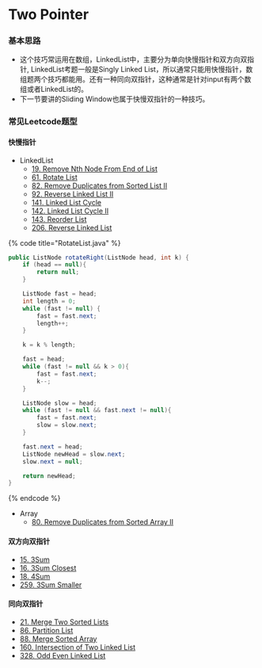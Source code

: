 # Two Pointer

### 基本思路

* 这个技巧常运用在数组，LinkedList中，主要分为单向快慢指针和双方向双指针, LinkedList考题一般是Singly Linked List，所以通常只能用快慢指针，数组题两个技巧都能用。还有一种同向双指针，这种通常是针对input有两个数组或者LinkedList的。
* 下一节要讲的Sliding Window也属于快慢双指针的一种技巧。

### 常见Leetcode题型

#### 快慢指针

* LinkedList
  * [19. Remove Nth Node From End of List](https://leetcode.com/problems/remove-nth-node-from-end-of-list)
  * [61. Rotate List](https://leetcode.com/problems/rotate-list)
  * [82. Remove Duplicates from Sorted List II](https://leetcode.com/problems/remove-duplicates-from-sorted-list-ii)
  * [92. Reverse Linked List II](https://leetcode.com/problems/reverse-linked-list-ii)
  * [141. Linked List Cycle](https://leetcode.com/problems/linked-list-cycle)
  * [142. Linked List Cycle II](https://leetcode.com/problems/linked-list-cycle-ii)
  * [143. Reorder List](https://leetcode.com/problems/reorder-list)
  * [206. Reverse Linked List](https://leetcode.com/problems/reverse-linked-list)

{% code title="RotateList.java" %}
```java
public ListNode rotateRight(ListNode head, int k) {
    if (head == null){
        return null;
    }

    ListNode fast = head;
    int length = 0;
    while (fast != null) {
        fast = fast.next;
        length++;
    }

    k = k % length;

    fast = head;
    while (fast != null && k > 0){
        fast = fast.next;
        k--;
    }

    ListNode slow = head;
    while (fast != null && fast.next != null){
        fast = fast.next;
        slow = slow.next;
    }

    fast.next = head;
    ListNode newHead = slow.next;
    slow.next = null;

    return newHead;
}
```
{% endcode %}

* Array
  * [80. Remove Duplicates from Sorted Array II](https://leetcode.com/problems/remove-duplicates-from-sorted-array-ii)

#### 双方向双指针

* [15. 3Sum](https://leetcode.com/problems/3sum)
* [16. 3Sum Closest](https://leetcode.com/problems/3sum-closest)
* [18. 4Sum](https://leetcode.com/problems/4sum)
* [259. 3Sum Smaller](https://leetcode.com/problems/3sum-smaller)

#### 同向双指针

* [21. Merge Two Sorted Lists](https://leetcode.com/problems/merge-two-sorted-lists)
* [86. Partition List](https://leetcode.com/problems/partition-list)
* [88. Merge Sorted Array](https://leetcode.com/problems/merge-sorted-array)
* [160. Intersection of Two Linked List](https://leetcode.com/problems/intersection-of-two-linked-lists)
* [328. Odd Even Linked List](https://leetcode.com/problems/odd-even-linked-list)

